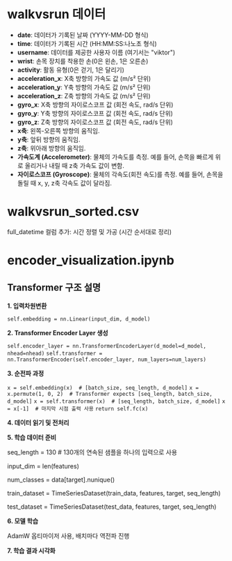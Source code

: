 # walkvsrun 데이터

- **date**: 데이터가 기록된 날짜 (YYYY-MM-DD 형식)
- **time**: 데이터가 기록된 시간 (HH:MM:SS:나노초 형식)
- **username**: 데이터를 제공한 사용자 이름 (여기서는 "viktor")
- **wrist**: 손목 장치를 착용한 손(0은 왼손, 1은 오른손)
- **activity**: 활동 유형(0은 걷기, 1은 달리기)
- **acceleration_x**: X축 방향의 가속도 값 (m/s² 단위)
- **acceleration_y**: Y축 방향의 가속도 값 (m/s² 단위)
- **acceleration_z**: Z축 방향의 가속도 값 (m/s² 단위)
- **gyro_x**: X축 방향의 자이로스코프 값 (회전 속도, rad/s 단위)
- **gyro_y**: Y축 방향의 자이로스코프 값 (회전 속도, rad/s 단위)
- **gyro_z**: Z축 방향의 자이로스코프 값 (회전 속도, rad/s 단위)
- **x축**: 왼쪽-오른쪽 방향의 움직임.
- **y축**: 앞뒤 방향의 움직임.
- **z축**: 위아래 방향의 움직임.
- **가속도계 (Accelerometer)**: 물체의 가속도를 측정. 예를 들어, 손목을 빠르게 위로 올리거나 내릴 때 z축 가속도 값이 변함.
- **자이로스코프 (Gyroscope)**: 물체의 각속도(회전 속도)를 측정. 예를 들어, 손목을 돌릴 때 x, y, z축 각속도 값이 달라짐.

# walkvsrun_sorted.csv

full_datetime 컬럼 추가: 시간 정렬 및 가공 (시간 순서대로 정리)

# encoder_visualization.ipynb
## Transformer 구조 설명
**1. 입력차원변환**

`self.embedding = nn.Linear(input_dim, d_model)`


**2. Transformer Encoder Layer 생성**

`self.encoder_layer = nn.TransformerEncoderLayer(d_model=d_model, nhead=nhead)`
`self.transformer = nn.TransformerEncoder(self.encoder_layer, num_layers=num_layers)`


**3. 순전파 과정**

`x = self.embedding(x)  # [batch_size, seq_length, d_model]`
`x = x.permute(1, 0, 2)  # Transformer expects [seq_length, batch_size, d_model]`
`x = self.transformer(x)  # [seq_length, batch_size, d_model]`
`x = x[-1]  # 마지막 시점 출력 사용`
`return self.fc(x)`


**4. 데이터 읽기 및 전처리**


**5. 학습 데이터 준비**

seq_length = 130  # 130개의 연속된 샘플을 하나의 입력으로 사용

input_dim = len(features)

num_classes = data[target].nunique()


train_dataset = TimeSeriesDataset(train_data, features, target, seq_length)

test_dataset = TimeSeriesDataset(test_data, features, target, seq_length)



**6. 모델 학습**

AdamW 옵티마이저 사용, 배치마다 역전파 진행


**7. 학습 결과 시각화**

